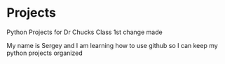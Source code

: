 # Projects
Python Projects for Dr Chucks Class 1st change made

My name is Sergey and I am learning how to use github so I can 
keep my python projects organized

